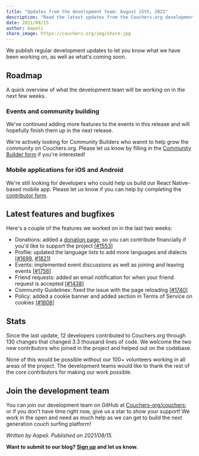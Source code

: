 ```yaml
---
title: "Updates from the development team: August 15th, 2021"
description: "Read the latest updates from the Couchers.org development team."
date: 2021/08/15
author: Aapeli
share_image: https://couchers.org/img/share.jpg
---
```


We publish regular development updates to let you know what we have been working on, as well as what's coming soon.

## Roadmap

A quick overview of what the development team will be working on in the next few weeks.

### Events and community building

We've continued adding more features to the events in this release and will hopefully finish them up in the next release.

We're actively looking for Community Builders who wannt to help grow the community on Couchers.org. Please let us know by filling in the [Community Builder form](https://couchers.org/community-builder-form) if you're interested!

### Mobile applications for iOS and Android

We're still looking for developers who could help us build our React Native-based mobile app. Please let us know if you can help by completing the [contributor form](https://couchers.org/contribute).

## Latest features and bugfixes

Here's a couple of the features we worked on in the last two weeks:

* Donations: added a [donation page](https://couchers.org/donate), so you can contribute financially if you'd like to support the project [[#1553](https://github.com/Couchers-org/couchers/pull/1553)]
* Profile: updated the language lists to add more languages and dialects [[#1699](https://github.com/Couchers-org/couchers/pull/1699), [#1821](https://github.com/Couchers-org/couchers/pull/1821)]
* Events: implemented event discussions as well as joining and leaving events [[#1756](https://github.com/Couchers-org/couchers/pull/1756)]
* Friend requests: added an email notification for when your friend request is accepted [[#1438](https://github.com/Couchers-org/couchers/pull/1438)]
* Community Guidelines: fixed the issue with the page reloading [[#1740](https://github.com/Couchers-org/couchers/pull/1740)]
* Policy: added a cookie banner and added section in Terms of Service on cookies [[#1808](https://github.com/Couchers-org/couchers/pull/1808)]

## Stats

Since the last update, 12 developers contributed to Couchers.org through 130 changes that changed 3.3 thousand lines of code. We welcome the two new contributors who joined in the project and helped out on the codebase.

None of this would be possible without our 100+ volunteers working in all areas of the project. The development teams would like to thank the rest of the core contributors for making our work possible.

## Join the development team

You can join our development team on GitHub at [Couchers-org/couchers](https://github.com/couchers-org/couchers); or if you don't have time right now, give us a star to show your support! We work in the open and need as much help as we can get to build the next generation couch surfing platform!

*Written by Aapeli. Published on 2021/08/15.*

**Want to submit to our blog? [Sign up](/volunteer) and let us know.**
